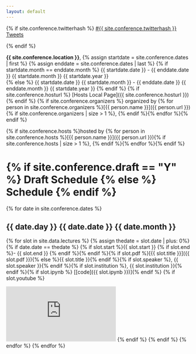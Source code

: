 ```yaml
---
layout: default
---
```

{% if site.conference.twitterhash %}
<a class="twitter-timeline" href="https://twitter.com/hashtag/{{ site.conference.twitterhash }}" data-widget-id="610697182967107584">#{{ site.conference.twitterhash }} Tweets</a>
<script>!function(d,s,id){var js,fjs=d.getElementsByTagName(s)[0],p=/^http:/.test(d.location)?'http':'https';if(!d.getElementById(id)){js=d.createElement(s);js.id=id;js.src=p+"://platform.twitter.com/widgets.js";fjs.parentNode.insertBefore(js,fjs);}}(document,"script","twitter-wjs");</script>
{% endif %}

**{{ site.conference.location }}**,
{% assign startdate = site.conference.dates | first %}
{% assign enddate = site.conference.dates | last %}
{% if startdate.month == enddate.month %}
{{ startdate.date }} - {{ enddate.date }} {{ startdate.month }} {{ startdate.year }}<br>
{% else %}
{{ startdate.date }} {{ startdate.month }} - {{ enddate.date }} {{ enddate.month }} {{ startdate.year }}
{% endif %}
{% if site.conference.hosturl %} [Hosts Local Page]({{ site.conference.hosturl }})<br>{% endif %}
{% if site.conference.organizers %} organized by {% for person in site.conference.organizers %}[{{ person.name }}]({{ person.url }}){% if site.conference.organizers | size > 1 %}, {% endif %}{% endfor %}{% endif %}

{% if site.conference.hosts %}hosted by {% for person in site.conference.hosts %}[{{ person.name }}]({{ person.url }}){% if site.conference.hosts | size > 1 %}, {% endif %}{% endfor %}{% endif %}

# {% if site.conference.draft == "Y" %} Draft Schedule {% else %} Schedule {% endif %}
{% for date in site.conference.dates %}
## {{ date.day }} {{ date.date }} {{ date.month }} 
{% for slot in site.data.lectures %}
{% assign thedate = slot.date | plus: 0%}
{% if date.date == thedate %}
{% if slot.start %}{{ slot.start }} {% if slot.end %}- {{ slot.end }} {% endif %}{% endif %}{% if slot.pdf %}[{{ slot.title }}]({{ slot.pdf }}){% else %}{{ slot.title }}{% endif %}{% if slot.speaker %}, {{ slot.speaker }}{% endif %}{% if slot.institution %}, {{ slot.institution }}{% endif %}{% if slot.ipynb %} [[code]({{ slot.ipynb }})]{% endif %}
{% if slot.youtube %}
<iframe width="{{ site.youtube.width }}" height="{{ site.youtube.height }}" src="https://www.youtube.com/embed/{{ slot.youtube }}" frameborder="0" allowfullscreen></iframe>
{% endif %}
{% endif %}
{% endfor %}
{% endfor %}

